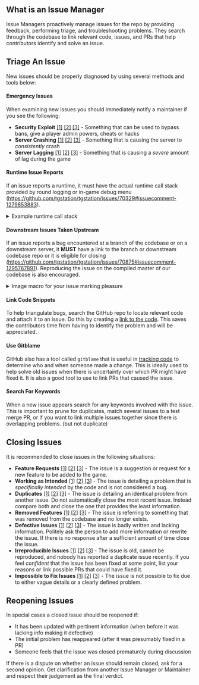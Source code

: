 ## What is an Issue Manager

Issue Managers proactively manage issues for the repo by providing feedback, performing triage, and troubleshooting problems.  They search through the codebase to link relevant code, issues, and PRs that help contributors identify and solve an issue.

## Triage An Issue

New issues should be properly diagnosed by using several methods and tools below:

#### Emergency Issues

When examining new issues you should immediately notify a maintainer if you see the following:

- **Security Exploit** [[1]](https://github.com/tgstation/tgstation/issues/51654) [[2]](https://github.com/tgstation/tgstation/issues/38407) [[3]](https://github.com/tgstation/tgstation/issues/9900) - Something that can be used to bypass bans, give a player admin powers, cheats or hacks
- **Server Crashing** [[1]](https://github.com/tgstation/tgstation/issues/29342) [[2]](https://github.com/tgstation/tgstation/issues/25890) [[3]](https://github.com/tgstation/tgstation/issues/17475) - Something that is causing the server to _consistently_ crash
- **Server Lagging** [[1]](https://github.com/tgstation/tgstation/issues/60193) [[2]](https://github.com/tgstation/tgstation/issues/51927) [[3]](https://github.com/tgstation/tgstation/issues/32762) - Something that is causing a _severe_ amount of lag during the game

#### Runtime Issue Reports
If an issue reports a runtime, it must have the actual runtime call stack provided by round logging or in-game debug menu (https://github.com/tgstation/tgstation/issues/70329#issuecomment-1279853883). 
<details>
  <summary>Example runtime call stack</summary>
  
  ```
  [2022-10-15 16:12:38.902] runtime error: Cannot execute null.add().
 - proc name: visibility (/datum/cameranet/proc/visibility)
 -   source file: cameranet.dm,88
 -   usr: AI (/mob/living/silicon/ai)
 -   src: Camera Net (/datum/cameranet)
 -   usr.loc: the floor (150,25,4) (/turf/open/floor/circuit)
 -   call stack:
 - Camera Net (/datum/cameranet): visibility(/list (/list), null, /list (/list), 1)
 - AI (/mob/living/silicon/ai): camera visibility(Inactive AI Eye (/mob/camera/ai_eye))
 - Inactive AI Eye (/mob/camera/ai_eye): setLoc(the floor (150,25,4) (/turf/open/floor/circuit), 0)
 - AI (/mob/living/silicon/ai): create eye()
 - AI (/mob/living/silicon/ai): Initialize(0, null, TagGamerGame2 (/mob/dead/new_player))
 - Atoms (/datum/controller/subsystem/atoms): InitAtom(AI (/mob/living/silicon/ai), 0, /list (/list))
 - AI (/mob/living/silicon/ai): New(0, null, TagGamerGame2 (/mob/dead/new_player))
 - AI (/mob/living/silicon/ai): New(the floor (150,25,4) (/turf/open/floor/circuit), null, TagGamerGame2 (/mob/dead/new_player))
 - /datum/job/ai (/datum/job/ai): get spawn mob(TagGamerGame2 (/client), AI (/obj/effect/landmark/start/ai))
 - TagGamerGame2 (/mob/dead/new_player): create character(AI (/obj/effect/landmark/start/ai))
 - Ticker (/datum/controller/subsystem/ticker): create characters()
 - Ticker (/datum/controller/subsystem/ticker): setup()
 - Ticker (/datum/controller/subsystem/ticker): fire(0)
 - Ticker (/datum/controller/subsystem/ticker): ignite(0)
  ```

</details>

#### Downstream Issues Taken Upstream
If an issue reports a bug encountered at a branch of the codebase or on a downstream server, it __MUST__ have a link to the branch or downstream codebase repo or it is eligible for closing (https://github.com/tgstation/tgstation/issues/70875#issuecomment-1295767891). Reproducing the issue on the compiled master of our codebase is also encouraged.

<details>
  <summary>Image macro for your issue marking pleasure</summary>

![image](https://user-images.githubusercontent.com/39163353/198381160-f0aa7fc4-4f2d-486f-8b33-44a1965e2ad1.svg)

`![image](https://user-images.githubusercontent.com/39163353/198381160-f0aa7fc4-4f2d-486f-8b33-44a1965e2ad1.svg)`
</details>

#### Link Code Snippets

To help triangulate bugs, search the GitHub repo to locate relevant code and attach it to an issue.  Do this by creating a [link to the code](https://docs.github.com/en/github/writing-on-github/working-with-advanced-formatting/creating-a-permanent-link-to-a-code-snippet).  This saves the contributors time from having to identify the problem and will be appreciated.

#### Use Gitblame

GitHub also has a tool called `gitblame` that is useful in [tracking code](https://docs.github.com/en/repositories/working-with-files/using-files/viewing-a-file#viewing-the-line-by-line-revision-history-for-a-file) to determine who and when someone made a change.  This is ideally used to help solve old issues when there is uncertainty over which PR might have fixed it.  It is also a good tool to use to link PRs that caused the issue.

#### Search For Keywords

When a new issue appears search for any keywords involved with the issue.  This is important to prune for duplicates, match several issues to a test merge PR, or if you want to link multiple issues together since there is overlapping problems. (but not duplicate)

## Closing Issues

It is recommended to close issues in the following situations:

- **Feature Requests** [[1]](https://github.com/tgstation/tgstation/issues/55919) [[2]](https://github.com/tgstation/tgstation/issues/53342) [[3]](https://github.com/tgstation/tgstation/issues/45412) - The issue is a suggestion or request for a new feature to be added to the game.
- **Working as Intended** [[1]](https://github.com/tgstation/tgstation/issues/62619) [[2]](https://github.com/tgstation/tgstation/issues/61511) [[3]](https://github.com/tgstation/tgstation/issues/60942) - The issue is detailing a problem that is _specifically intended_ by the code and is not considered a bug.
- **Duplicates** [[1]](https://github.com/tgstation/tgstation/issues/62709) [[2]](https://github.com/tgstation/tgstation/issues/62364) [[3]](https://github.com/tgstation/tgstation/issues/61823) - The issue is detailing an identical problem from another issue. Do not automatically close the most recent issue.  Instead compare both and close the one that provides the least information.
- **Removed Features** [[1]](https://github.com/tgstation/tgstation/issues/48255) [[2]](https://github.com/tgstation/tgstation/issues/47194) [[3]](https://github.com/tgstation/tgstation/issues/45653) - The issue is referring to something that was removed from the codebase and no longer exists.
- **Defective Issues** [[1]](https://github.com/tgstation/tgstation/issues/57366) [[2]](https://github.com/tgstation/tgstation/issues/48778) [[3]](https://github.com/tgstation/tgstation/issues/51520) - The issue is badly written and lacking information.  Politely ask the person to add more information or rewrite the issue.  If there is no response after a sufficient amount of time close the issue.
- **Irreproducible Issues** [[1]](https://github.com/tgstation/tgstation/issues/51493) [[2]](https://github.com/tgstation/tgstation/issues/22796) [[3]](https://github.com/tgstation/tgstation/issues/25610) - The issue is old, cannot be reproduced, and nobody has reported a duplicate issue recently.  If you feel _confident_ that the issue has been fixed at some point, list your reasons or link possible PRs that could have fixed it.
- **Impossible to Fix Issues** [[1]](https://github.com/tgstation/tgstation/issues/524) [[2]](https://github.com/tgstation/tgstation/issues/2679) [[3]](https://github.com/tgstation/tgstation/issues/9637) - The issue is not possible to fix due to either vague details or a clearly defined problem.

## Reopening Issues

In special cases a closed issue should be reopened if:

- It has been updated with pertinent information (when before it was lacking info making it defective)
- The initial problem has reappeared (after it was presumably fixed in a PR)
- Someone feels that the issue was closed prematurely during discussion

If there is a dispute on whether an issue should remain closed, ask for a second opinion.  Get clarification from another Issue Manager or Maintainer and respect their judgement as the final verdict.
